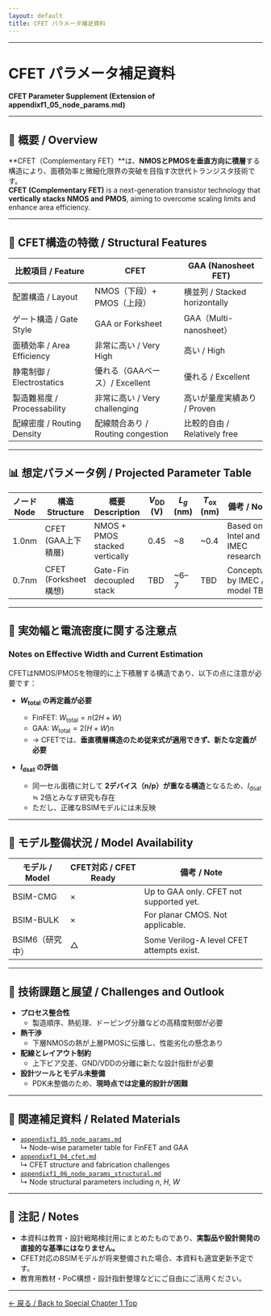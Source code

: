 ```yaml
---
layout: default
title: CFET パラメータ補足資料
---
```


---

# CFET パラメータ補足資料  
**CFET Parameter Supplement (Extension of appendixf1_05_node_params.md)**

---

## 🧭 概要 / Overview

**CFET（Complementary FET）**は、**NMOSとPMOSを垂直方向に積層**する構造により、面積効率と微細化限界の突破を目指す次世代トランジスタ技術です。  
**CFET (Complementary FET)** is a next-generation transistor technology that **vertically stacks NMOS and PMOS**, aiming to overcome scaling limits and enhance area efficiency.

---

## 🧱 CFET構造の特徴 / Structural Features

| 比較項目 / Feature         | CFET                                | GAA (Nanosheet FET)               |
|----------------------------|-------------------------------------|-----------------------------------|
| 配置構造 / Layout          | NMOS（下段）+ PMOS（上段）           | 横並列 / Stacked horizontally     |
| ゲート構造 / Gate Style    | GAA or Forksheet                    | GAA（Multi-nanosheet）            |
| 面積効率 / Area Efficiency | 非常に高い / Very High              | 高い / High                       |
| 静電制御 / Electrostatics  | 優れる（GAAベース）/ Excellent      | 優れる / Excellent                |
| 製造難易度 / Processability| 非常に高い / Very challenging       | 高いが量産実績あり / Proven      |
| 配線密度 / Routing Density | 配線競合あり / Routing congestion  | 比較的自由 / Relatively free     |

---

## 📊 想定パラメータ例 / Projected Parameter Table

| ノード<br>Node | 構造<br>Structure     | 概要<br>Description             | $V_{\mathrm{DD}}$ (V) | $L_g$ (nm) | $T_{\mathrm{ox}}$ (nm) | 備考 / Note |
|----------------|------------------------|-------------------------------|------------------------|------------|-------------------------|-------------|
| 1.0nm          | CFET (GAA上下積層)     | NMOS + PMOS stacked vertically | 0.45                   | ~8         | ~0.4                    | Based on Intel and IMEC research |
| 0.7nm          | CFET (Forksheet構想)   | Gate-Fin decoupled stack       | TBD                    | ~6–7       | TBD                     | Conceptual by IMEC / model TBD   |

---

## 🧠 実効幅と電流密度に関する注意点  
### Notes on Effective Width and Current Estimation

CFETはNMOS/PMOSを物理的に上下積層する構造であり、以下の点に注意が必要です：

- **$W_{\mathrm{total}}$ の再定義が必要**
  - FinFET: $W_{\mathrm{total}} = n(2H + W)$  
  - GAA: $W_{\mathrm{total}} = 2(H + W)n$  
  - → CFETでは、**垂直積層構造のため従来式が適用できず、新たな定義が必要**

- **$I_{\mathrm{dsat}}$ の評価**
  - 同一セル面積に対して **2デバイス（n/p）が重なる構造**となるため、$I_{\mathrm{dsat}}$ ≒ 2倍とみなす研究も存在
  - ただし、正確なBSIMモデルには未反映

---

## 🔬 モデル整備状況 / Model Availability

| モデル / Model | CFET対応 / CFET Ready | 備考 / Note |
|----------------|------------------------|----------------|
| BSIM-CMG       | ×                      | Up to GAA only. CFET not supported yet. |
| BSIM-BULK      | ×                      | For planar CMOS. Not applicable.        |
| BSIM6（研究中）| △                      | Some Verilog-A level CFET attempts exist. |

---

## 📌 技術課題と展望 / Challenges and Outlook

- **プロセス整合性**
  - 製造順序、熱処理、ドーピング分離などの高精度制御が必要
- **熱干渉**
  - 下層NMOSの熱が上層PMOSに伝播し、性能劣化の懸念あり
- **配線とレイアウト制約**
  - 上下ビア交差、GND/VDDの分離に新たな設計指針が必要
- **設計ツールとモデル未整備**
  - PDK未整備のため、**現時点では定量的設計が困難**

---

## 📗 関連補足資料 / Related Materials

- [`appendixf1_05_node_params.md`](./appendixf1_05_node_params.md)  
  ↳ Node-wise parameter table for FinFET and GAA  
- [`appendixf1_04_cfet.md`](./appendixf1_04_cfet.md)  
  ↳ CFET structure and fabrication challenges  
- [`appendixf1_06_node_params_structural.md`](./appendixf1_06_node_params_structural.md)  
  ↳ Node structural parameters including $n$, $H$, $W$

---

## 📝 注記 / Notes

- 本資料は教育・設計戦略検討用にまとめたものであり、**実製品や設計開発の直接的な基準にはなりません。**
- CFET対応のBSIMモデルが将来整備された場合、本資料も適宜更新予定です。
- 教育用教材・PoC構想・設計指針整理などにご自由にご活用ください。

---

[← 戻る / Back to Special Chapter 1 Top](../f_chapter1_finfet_gaa/README.md)

